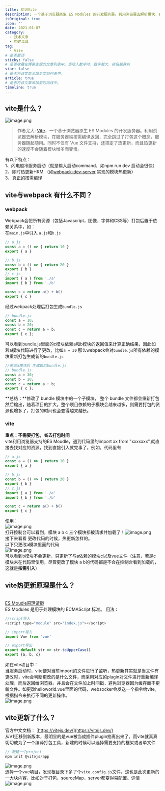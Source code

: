 ```yaml
---
title: 初识Vite
description: 一个基于浏览器原生 ES Modules 的开发服务器。利用浏览器去解析模块，在服务器端按需编译返回，完全跳过了打包这个概念，服务器随起随用
isOriginal: true
icon: ''
date: 2021-01-07
category:
  - 技术文章
  - 构建工具
tag:
  - Vite
# 是否置顶
sticky: false
# 是否收藏在博客主题的文章列表中。当填入数字时，数字越大，排名越靠前
star: false
# 是否将该文章添加至文章列表中。
article: true
# 是否将该文章添加至时间线中。
timeline: true
---
```

<CountView></CountView>

## vite是什么？
![image.png](https://p3-juejin.byteimg.com/tos-cn-i-k3u1fbpfcp/f6009e76565b47e59826183525369d88~tplv-k3u1fbpfcp-zoom-1.image)
> 作者尤大: [Vite](https://github.com/vitejs/vite)，一个基于浏览器原生 ES Modules 的开发服务器。利用浏览器去解析模块，在服务器端按需编译返回，完全跳过了打包这个概念，服务器随起随用。同时不仅有 Vue 文件支持，还搞定了热更新，而且热更新的速度不会随着模块增多而变慢。

有以下特点：<br />1、闪电般冷服务启动（就是输入启动command，如npm run dev 启动会很快）<br />2、即时热更新HRM （如[webpack-dev-server](https://webpack.docschina.org/guides/hot-module-replacement/) 实现的模块热更新）<br />3、真正的按需编译<br />

## vite与webpack 有什么不同？
### webpack
Webpack会把所有资源（包括Javascript，图像，字体和CSS等）打包后置于依赖关系中，如：<br />在`main.js`中引入 `a.js`和`b.js`
```javascript
// a.js
const a = () => { return 10 }
export { a }

// b.js
const b = () => { return 20 }
export { b }
// c.js
import { a } from './a'
import { b } from './b'

const c = return a() + b()
export { c }
```
经过webpack处理后打包生成`bundle.js`
```javascript
// bundle.js
const a = 10;
const b = 20;
const c = return a + b;
export { c };

```
可以看到bundle.js里面的c模块依赖a和b模块的返回值来计算正确结果，因此如若a模块代码进行了更改，比如`a = 30` 那么webpack会对`bundle.js`所有依赖的模块重新打包生成新的`bundle.js`
```javascript
//更改a模块后 生成新的bundle.js
// bundle.js
const a = 30;
const b = 20;
const c = return a + b;
export { c };
```
**总结：**修改了 bundle 模块中的一个子模块， 整个 bundle 文件都会重新打包然后输出，随着项目的扩大，整个项目依赖的子模块会越来越多，则需要打包的资源也增多了，打包的时间也会变得越来越长。
### vite
**重点：不需要打包，省去打包时间**<br />vite利用浏览器支持的ES Moudle，遇到代码里的import xx  from "xxxxxxx",就直接去找对应的资源，找到直接引入就完事了。例如，代码里有
```javascript
// a.js
const a = () => { return 10 }
export { a }

// b.js
const b = () => { return 20 }
export { b }
// c.js
import { a } from './a'
import { b } from './b'

const c = return a() + b()
export { c }
```
使用：<br />![image.png](https://p3-juejin.byteimg.com/tos-cn-i-k3u1fbpfcp/aa70a0adfe074352b94eb4eeb9a14e75~tplv-k3u1fbpfcp-zoom-1.image)<br />打开控制台可以看到，模块 a b c 三个模块都被请求并加载了！![image.png](https://p3-juejin.byteimg.com/tos-cn-i-k3u1fbpfcp/bda46f82c2e8411d85265b087bb523fb~tplv-k3u1fbpfcp-zoom-1.image)<br />接下来看看 更改代码的时候，热更新怎样的。<br />以下只更改a模块里面的代码<br />![image.png](https://p3-juejin.byteimg.com/tos-cn-i-k3u1fbpfcp/21f61ac17918427c846701855bf0a826~tplv-k3u1fbpfcp-zoom-1.image)<br />可以看到b模块不会更新，只更新了与a依赖的模块c以及vue文件（注意，若是c模块未在代码里使用，尽管更改了模块 a b的代码都是不会在控制台看到加载的，这就是**按需引入**）<br />

## vite热更新原理是什么？

<br />[ES Moudle原理请戳](https://segmentfault.com/a/1190000014318751)<br />ES Modules 是用于处理模块的 ECMAScript 标准。 用法：
```javascript
//script导入
<script type="module" src="index.js"></script>

// import导入
import Vue from 'vue'

// export导出
export default str => str.toUpperCase()
export {a, b, c}
```
如在vite项目中：<br />当服务启动时，vite便对当前import的文件进行了监听，热更新其实就是当文件有更改时，vite会判断更改的是什么文件，而采用对应的plugin对文件进行重新编译处理，而后返回给浏览器。并且会在文件加上时间戳，避免浏览器因为缓存而不更新文件。如更改helloworld.vue里面的代码，websocker会发送一个指令给vite，根据指令来执行不同的更新操作。<br />![image.png](https://p3-juejin.byteimg.com/tos-cn-i-k3u1fbpfcp/c392062f20d84a27bb297e467c7128c4~tplv-k3u1fbpfcp-zoom-1.image)
## vite更新了什么？
官方中文文档： [https://vitejs.dev/](https://vitejs.dev/)<br />从V1迁移到新版本，最明显的是vue被当成插件plugin抽离出来了，而vite就真真切切成为了一个编译打包工具，新建的时候可以选择需要支持的框架或者单文件
```javascript
// 新建一个project
npm init @vitejs/app
```
![image.png](https://p3-juejin.byteimg.com/tos-cn-i-k3u1fbpfcp/69686e46bfd64b5eaae0adbbb2a07259~tplv-k3u1fbpfcp-zoom-1.image)<br />选择一个vue项目，发现根目录下多了个`vite.config.js`文件，这也是此次更新的一大块内容，比如对于打包，sourceMap，server都变得易配置。[详情](https://vitejs.dev/config/)<br />![image.png](https://p3-juejin.byteimg.com/tos-cn-i-k3u1fbpfcp/9682879a16004338b60d785d062d2a24~tplv-k3u1fbpfcp-zoom-1.image)



